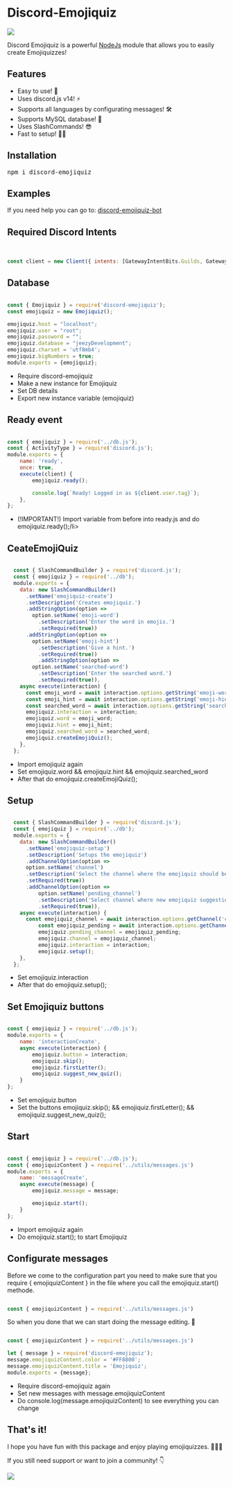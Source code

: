 ﻿# Discord-Emojiquiz
<p>
  <a href="https://discord.gg/ybvMTNHcnq">
<img src="https://camo.githubusercontent.com/e59dea1d9d0632f966c15a10dd746907a3ff03d27b0f074b37d450776290f2ac/68747470733a2f2f696d672e736869656c64732e696f2f62616467652f436861742d436c69636b253230686572652d3732383964393f7374796c653d666f722d7468652d6261646765266c6f676f3d646973636f7264">
</img>
</a>
<br>
<p>Discord Emojiquiz is a powerful <a href="https://nodejs.org/en/">NodeJs</a> module that allows you to easily create Emojiquizzes!</p>
<h2>Features</h2>
<ul>
<li>Easy to use! 🥳</li>
<li>Uses discord.js v14! ⚡</li>
<li>Supports all languages by configurating messages! 🛠</li>
<li>Supports MySQL database! 🔐</li>
<li>Uses SlashCommands! 😎</li>
<li>Fast to setup! 👨‍💻</li>
</ul>
<h2>Installation</h2>
<pre>npm i discord-emojiquiz</pre>
<h2>Examples</h2>
<p>If you need help you can go to: <a href="https://github.com/JeezyDev/discord-emojiquiz">discord-emojiquiz-bot</a></p>
<h2>Required Discord Intents</h2>
<br>

```javascript
const client = new Client({ intents: [GatewayIntentBits.Guilds, GatewayIntentBits.MessageContent, GatewayIntentBits.GuildMessages, GatewayIntentBits.GuildMessageReactions] });
```

<h2>Database</h2> 

 ```javascript

const { Emojiquiz } = require('discord-emojiquiz');
const emojiquiz = new Emojiquiz();

emojiquiz.host = "localhost";
emojiquiz.user = "root";
emojiquiz.password = "";
emojiquiz.database = "jeezyDevelopment";
emojiquiz.charset = 'utf8mb4';
emojiquiz.bigNumbers = true;
module.exports = {emojiquiz};

```

<ul>
  <li>Require discord-emojiquiz</li>
  <li>Make a new instance for Emojiquiz</li>
  <li>Set DB details</li>
  <li>Export new instance variable (emojiquiz)</li>
</ul>

<h2>Ready event</h2>

```javascript

const { emojiquiz } = require('../db.js');
const { ActivityType } = require('discord.js');
module.exports = {
	name: 'ready',
	once: true,
	execute(client) {
		emojiquiz.ready();

		console.log(`Ready! Logged in as ${client.user.tag}`);
	},
};

```

<ul>
  <li>(!IMPORTANT!) Import variable from before into ready.js and do emojiquiz.ready();/li>
</ul>

<h2>CeateEmojiQuiz</h2>

```javascript

  const { SlashCommandBuilder } = require('discord.js');
  const { emojiquiz } = require('../db');
  module.exports = {
    data: new SlashCommandBuilder()
      .setName('emojiquiz-create')
      .setDescription('Creates emojiquiz.')
      .addStringOption(option =>
        option.setName('emoji-word')
          .setDescription('Enter the word in emojis.')
          .setRequired(true))
      .addStringOption(option =>
        option.setName('emoji-hint')
          .setDescription('Give a hint.')
          .setRequired(true))
          .addStringOption(option =>
        option.setName('searched-word')
          .setDescription('Enter the searched word.')
          .setRequired(true)),
    async execute(interaction) {
      const emoji_word = await interaction.options.getString('emoji-word');
      const emoji_hint = await interaction.options.getString('emoji-hint');
      const searched_word = await interaction.options.getString('searched-word');
      emojiquiz.interaction = interaction;
      emojiquiz.word = emoji_word;
      emojiquiz.hint = emoji_hint;
      emojiquiz.searched_word = searched_word;
      emojiquiz.createEmojiQuiz();
    },
  };

```

<ul>
  <li>Import emojiquiz again</li>
  <li>Set emojiquiz.word && emojiquiz.hint && emojiquiz.searched_word</li>
  <li>After that do emojiquiz.createEmojiQuiz();
</ul>

<h2>Setup</h2>

```javascript

  const { SlashCommandBuilder } = require('discord.js');
  const { emojiquiz } = require('../db');
  module.exports = {
    data: new SlashCommandBuilder()
      .setName('emojiquiz-setup')
      .setDescription('Setups the emojiquiz')
      .addChannelOption(option =>
      option.setName('channel')
      .setDescription('Select the channel where the emojiquiz should be sent to.')
      .setRequired(true))
      .addChannelOption(option =>
          option.setName('pending_channel')
          .setDescription('Select channel where new emojiquiz suggestion should be sent to.')
          .setRequired(true)),
    async execute(interaction) {
      const emojiquiz_channel = await interaction.options.getChannel('channel');
          const emojiquiz_pending = await interaction.options.getChannel('pending_channel');
          emojiquiz.pending_channel = emojiquiz_pending;
          emojiquiz.channel = emojiquiz_channel;
          emojiquiz.interaction = interaction;
          emojiquiz.setup();
    },
  };

```

<ul>
  <li>Set emojiquiz.interaction</li>
  <li>After that do emojiquiz.setup();</li>
</ul>

<h2>Set Emojiquiz buttons</h2>

```javascript

const { emojiquiz } = require('../db.js');
module.exports = {
	name: 'interactionCreate',
	async execute(interaction) { 
        emojiquiz.button = interaction;
        emojiquiz.skip();
        emojiquiz.firstLetter();
        emojiquiz.suggest_new_quiz();
    }
};

```

<ul>
  <li>Set emojiquiz.button</li>
  <li>Set the buttons emojiquiz.skip(); && emojiquiz.firstLetter(); && emojiquiz.suggest_new_quiz();
</ul>

<h2>Start</h2>

```javascript

const { emojiquiz } = require('../db.js');
const { emojiquizContent } = require('../utils/messages.js')
module.exports = {
	name: 'messageCreate',
	async execute(message) { 
        emojiquiz.message = message;

        emojiquiz.start();
    }
};

```

<ul>
  <li>Import emojiquiz again</li>
  <li>Do emojiquiz.start(); to start Emojiquiz</li>
</ul>

<h2>Configurate messages</h2>

<p>Before we come to the configuration part you need to make sure that you require { emojiquizContent } in the file where 
you call the emojiquiz.start() methode.
</p>

```javascript

const { emojiquizContent } = require('../utils/messages.js')


```
<p>So when you done that we can start doing the message editing. 🥳</p>

```javascript

const { emojiquizContent } = require('../utils/messages.js')

let { message } = require('discord-emojiquiz');
message.emojiquizContent.color = '#FF8800';
message.emojiquizContent.title = 'Emojiquiz';
module.exports = {message};

```

<ul>
  <li>Require discord-emojiquiz again</li>
  <li>Set new messages with message.emojiquizContent</li>
  <li>Do console.log(message.emojiquizContent) to see everything you can change</li>
</ul>

<h2>That's it!</h2>
<p>I hope you have fun with this package and enjoy playing emojiquizzes. 🤳🥳😎
<p>If you still need support or want to join a community! 👇</p>
  <a href="https://discord.gg/ybvMTNHcnq">
<img src="https://camo.githubusercontent.com/e59dea1d9d0632f966c15a10dd746907a3ff03d27b0f074b37d450776290f2ac/68747470733a2f2f696d672e736869656c64732e696f2f62616467652f436861742d436c69636b253230686572652d3732383964393f7374796c653d666f722d7468652d6261646765266c6f676f3d646973636f7264">
</img>
</a>
